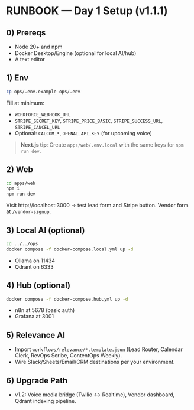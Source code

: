 # RUNBOOK — Day 1 Setup (v1.1.1)

## 0) Prereqs
- Node 20+ and npm
- Docker Desktop/Engine (optional for local AI/hub)
- A text editor

## 1) Env
```bash
cp ops/.env.example ops/.env
```
Fill at minimum:
- `WORKFORCE_WEBHOOK_URL`
- `STRIPE_SECRET_KEY`, `STRIPE_PRICE_BASIC`, `STRIPE_SUCCESS_URL`, `STRIPE_CANCEL_URL`
- Optional: `CALCOM_*`, `OPENAI_API_KEY` (for upcoming voice)

> **Next.js tip**: Create `apps/web/.env.local` with the same keys for `npm run dev`.

## 2) Web
```bash
cd apps/web
npm i
npm run dev
```
Visit http://localhost:3000 → test lead form and Stripe button. Vendor form at `/vendor-signup`.

## 3) Local AI (optional)
```bash
cd ../../ops
docker compose -f docker-compose.local.yml up -d
```
- Ollama on 11434
- Qdrant on 6333

## 4) Hub (optional)
```bash
docker compose -f docker-compose.hub.yml up -d
```
- n8n at 5678 (basic auth)
- Grafana at 3001

## 5) Relevance AI
- Import `workflows/relevance/*.template.json` (Lead Router, Calendar Clerk, RevOps Scribe, ContentOps Weekly).
- Wire Slack/Sheets/Email/CRM destinations per your environment.

## 6) Upgrade Path
- v1.2: Voice media bridge (Twilio <Stream> ↔ Realtime), Vendor dashboard, Qdrant indexing pipeline.
